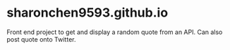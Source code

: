 # sharonchen9593.github.io
Front end project to get and display a random quote from an API. Can also post quote onto Twitter.
